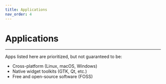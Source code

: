 ```yaml
---
title: Applications
nav_order: 4
---
```


# Applications

---

Apps listed here are prioritized, but not guaranteed to be:

- Cross-platform (Linux, macOS, Windows)
- Native widget toolkits (GTK, Qt, etc.)
- Free and open-source software (FOSS)
